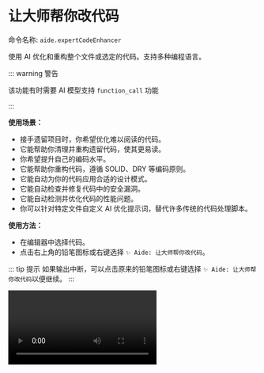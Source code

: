 # 让大师帮你改代码

命令名称: `aide.expertCodeEnhancer`

使用 AI 优化和重构整个文件或选定的代码。支持多种编程语言。

::: warning 警告

该功能有时需要 AI 模型支持 `function_call` 功能

:::

**使用场景：**

- 接手遗留项目时，你希望优化难以阅读的代码。
- 它能帮助你清理并重构遗留代码，使其更易读。
- 你希望提升自己的编码水平。
- 它能帮助你重构代码，遵循 SOLID、DRY 等编码原则。
- 它能自动为你的代码应用合适的设计模式。
- 它能自动检查并修复代码中的安全漏洞。
- 它能自动检测并优化代码的性能问题。
- 你可以针对特定文件自定义 AI 优化提示词，替代许多传统的代码处理脚本。

**使用方法：**

- 在编辑器中选择代码。
- 点击右上角的铅笔图标或右键选择 `✨ Aide: 让大师帮你改代码`。

::: tip 提示
如果输出中断，可以点击原来的铅笔图标或右键选择 `✨ Aide: 让大师帮你改代码`以便继续。
:::

<Video src="/videos/aide-expert-code-enhancer.mp4"/>

**相关配置：**

- 你可以通过配置 [`aide.expertCodeEnhancerPromptList`](../configuration/expert-code-enhancer-prompt-list.md) 来自定义相应的 AI 提示词列表。
